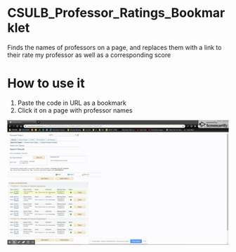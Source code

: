 # CSULB_Professor_Ratings_Bookmarklet
Finds the names of professors on a page, and replaces them with a link to their rate my professor as well as a corresponding score

# How to use it
1) Paste the code in URL as a bookmark
2) Click it on a page with professor names

![](demo.gif)
